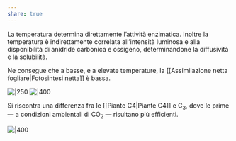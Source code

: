 ```yaml
---
share: true
---
```

La temperatura determina direttamente l’attività enzimatica.
Inoltre la temperatura è indirettamente correlata all’intensità luminosa e alla disponibilità di anidride carbonica e ossigeno, determinandone la diffusività e la solubilità.

Ne consegue che a basse, e a elevate temperature, la [[Assimilazione netta fogliare|Fotosintesi netta]] è bassa.

![|250](821071f00b3efb70b29260ce8df20e72_MD5%201.png)
![|400](2b685a277c374d202546487cd69df5df_MD5%201.png)

Si riscontra una differenza fra le [[Piante C4|Piante C4]] e C<sub>3</sub>, dove le prime — a condizioni ambientali di CO<sub>2</sub> — risultano più efficienti.

![|400](35148fee6191a68eec812284ff21f0db_MD5%201.png)